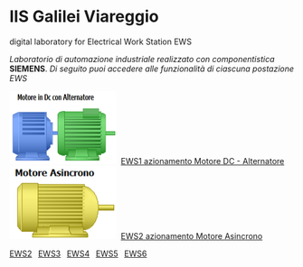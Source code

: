 # IIS Galilei Viareggio
digital laboratory for Electrical Work Station EWS

*Laboratorio di automazione industriale realizzato con componentistica* **SIEMENS**.
*Di seguito puoi accedere alle funzionalità di ciascuna postazione EWS*

<img src="image/acdcmachine.png" width="190" height="130">&ensp;[EWS1 azionamento Motore DC - Alternatore](/ews1.md)
<img src="image/asincrono.png" width="190" height="130">&ensp;[EWS2 azionamento Motore Asincrono](/ews2.md)


[EWS2](/ews2.md) &ensp;[EWS3](/ews3.md) &ensp;[EWS4](/ews4.md) &ensp;[EWS5](/ews5.md) &ensp;[EWS6](/ews6.md) 
